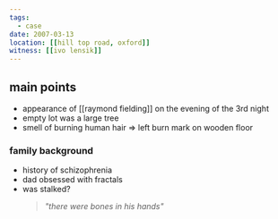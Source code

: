 ```yaml
---
tags:
  - case
date: 2007-03-13
location: [[hill top road, oxford]]
witness: [[ivo lensik]]
---
```

## main points
- appearance of [[raymond fielding]] on the evening of the 3rd night
- empty lot was a large tree
- smell of burning human hair => left burn mark on wooden floor
### family background
- history of schizophrenia
- dad obsessed with fractals
- was stalked?
  > *"there were bones in his hands"*